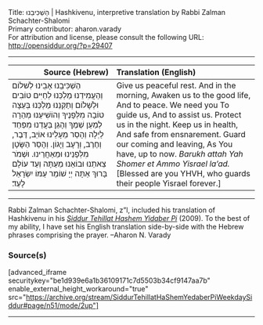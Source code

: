 <html>
<head></head>
<body>
Title: הַשְׁכִּיבֵנוּ | Hashkivenu, interpretive translation by Rabbi Zalman Schachter-Shalomi<br />
Primary contributor: aharon.varady<br />
For attribution and license, please consult the following URL: <a href="http://opensiddur.org/?p=29407">http://opensiddur.org/?p=29407</a>
<p />
<hr />

<table style="margin-left: auto;margin-right: auto;" class="draggable">
<thead><tr><th id="x" style="text-align: right;">Source (Hebrew)</th><th style="text-align: left;">Translation (English)</th></tr></thead>
<tbody>
<tr><td style="vertical-align:top;">
<div class="liturgy" lang="he">
הַשְׁכִּיבֵֽנוּ אָבִֽינוּ לְשׁלוֹם
וְהַעֲמִידֵנוּ מַלְכֵּנוּ 
לְחַיִּים טוֹבִים 
וּלְשָׁלוֹם 
וְתַקְּנֵנוּ מַלְכֵּנוּ 
בְּעֵצָה טוֹבָה מִלְּפָנֶיךָ
וְהוֹשִׁיעֵנוּ מְהֵרָה לְמַעַן שְׁמֶךָ
וְהָגֵן בַּעֲדֵנוּ מִפַּחַד לַיְלָה
וְהָסֵר מֵעָלֵינוּ אוֹיֵב, דֶּבֶר, וְחֶרֶב, וְרָעָב וְיָגוֹן.
וְהָסֵר הַשָּׂטָן מִלְּפָנֵינוּ וּמֵאַחֲרֵינוּ.
וּשְׁמֹר צֵאתֵנוּ וּבוֹאֵנוּ 
מֵעַתָּה וְעַד עוֹלָם
בָּרוּךְ אַתָּה יְיָ 
שׁוֹמֵר עַמּוֹ יִשְׂרָאֵל לָעַד׃
</span></div></td>
 
<td style="vertical-align:top;">
<div class="english" lang="en">
Give us peaceful rest.
And in the morning,
Awaken us to the good life,
And to peace.
We need you
To guide us,
And to assist us.
Protect us in the night.
Keep us in health,
And safe from ensnarement.
Guard our coming and leaving,
As You have, up to now.
<em>Barukh attah Yah
Shomer et Ammo Yisrael la’ad.</em>
[Blessed are you YHVH,
who guards their people Yisrael forever.]
</div></td></tr>
</tbody></table>

<hr />

Rabbi Zalman Schachter-Shalomi, z”l, included his translation of Hashkivenu in his <em><a href="http://opensiddur.org/?p=177">Siddur Tehillat Hashem Yidaber Pi</a></em> (2009). To the best of my ability, I have set his English translation side-by-side with the Hebrew phrases comprising the prayer. –Aharon N. Varady

<h3>Source(s)</h3>

[advanced_iframe securitykey="be1d939e6a1b36109171c7d5503b34cf9147aa7b" enable_external_height_workaround="true" src="https://archive.org/stream/SiddurTehillatHaShemYedaberPiWeekdaySiddur#page/n51/mode/2up"]

<hr />

&nbsp;
</body>
</html>
